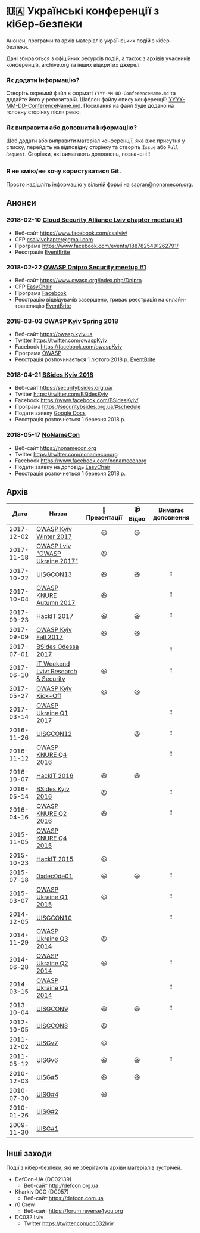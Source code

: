 # 🇺🇦 Українські конференції з кібер-безпеки
Анонси, програми та архів матеріалів українських подій з кібер-безпеки.

Дані збираються з офіційних ресурсів подій, а також з архівів учасників конференцій, archive.org та інших відкритих джерел.

### Як додати інформацію? 
Створіть окремий файл в форматі `YYYY-MM-DD-ConferenceName.md` та додайте його у репозитарій. Шаблон файлу опису конференції: [YYYY-MM-DD-ConferenceName.md](YYYY-MM-DD-ConferenceName.md). Посилання на файл буде додано на головну сторінку після ревю.

### Як виправити або доповнити інформацію?
Щоб додати або виправити матеріал конференції, яка вже присутня у списку, перейдіть на відповідну сторінку та створіть `Issue` або `Pull Request`. Сторінки, які вимагають доповнень, позначені :exclamation:

### Я не вмію/не хочу користуватися Git.
Просто надішліть інформацію у вільній формі на sapran@nonamecon.org.

## Анонси
### 2018-02-10	[Cloud Security Alliance Lviv chapter meetup #1](https://www.facebook.com/events/1887825491262791/)
- Веб-сайт https://www.facebook.com/csalviv/
- CFP csalvivchapter@gmail.com
- Програма https://www.facebook.com/events/1887825491262791/
- Реєстрація [EventBrite](https://www.eventbrite.com/e/cloud-security-alliance-lviv-chapter-meetup-1-tickets-42171878223)

### 2018-02-22	[OWASP Dnipro Security meetup #1](https://www.owasp.org/index.php/Dnipro)
- Веб-сайт https://www.owasp.org/index.php/Dnipro
- CFP [EasyChair](https://easychair.org/cfp/od_sm1_2018)
- Програма [Facebook](https://www.facebook.com/events/390549114729552/)
- Реєстрацію відвідувачів завершено, триває реєстрація на онлайн-трансляцію [EventBrite](https://www.eventbrite.com/e/owasp-dnipro-security-meetup-1-tickets-41684751213)

### 2018-03-03	[OWASP Kyiv Spring 2018](https://www.owasp.org/index.php/Kyiv)
- Веб-сайт https://owasp.kyiv.ua
- Twitter https://twitter.com/owaspKyiv
- Facebook https://facebook.com/owaspKyiv
- Програма [OWASP](https://www.owasp.org/index.php/Kyiv#tab=Future_Events)
- Реєстрація розпочинається 1 лютого 2018 р. [EventBrite](https://www.eventbrite.com/e/owasp-kyiv-meetup-spring-2018-tickets-41664807561)

### 2018-04-21	[BSides Kyiv 2018](https://securitybsides.org.ua)
- Веб-сайт https://securitybsides.org.ua/
- Twitter https://twitter.com/BSidesKyiv
- Facebook https://www.facebook.com/BSidesKyiv/
- Програма https://securitybsides.org.ua/#schedule
- Подати заявку [Google Docs](https://docs.google.com/forms/d/e/1FAIpQLScMa6J4kgOegDnFLRWKFePFWuLKUufpNW36-DO9x4BUWs4baw/viewform)
- Реєстрація розпочнеться 1 березня 2018 р.

### 2018-05-17	[NoNameCon](https://nonamecon.org)
- Веб-сайт https://nonamecon.org
- Twitter https://twitter.com/nonameconorg
- Facebook https://www.facebook.com/nonameconorg
- Подати заявку на доповідь [EasyChair](https://easychair.org/cfp/NNC2018)
- Реєстрація розпочнеться 1 березня 2018 р.

## Архів
Дата|Назва|:open_file_folder: Презентації|:video_camera: Відео|Вимагає доповнення
---|---|:---:|:---:|:---:
2017-12-02|[OWASP Kyiv Winter 2017](events/2017-12-02-owaspkyiv.md)|:smiley:|:smiley:
2017-11-18|[OWASP Lviv "OWASP Ukraine 2017"](events/2017-11-18-owasplviv.md)|:smiley:
2017-10-22|[UISGCON13](events/2017-10-22-uisgcon13.md)|:smiley:|:smiley:|:exclamation:
2017-10-04|[OWASP KNURE Autumn 2017](events/2017-10-04-owaspknure.md)|:smiley:||:exclamation:
2017-09-23|[HackIT 2017](events/2017-09-23-hackit.md)|:smiley:|:smiley:|:exclamation:
2017-09-09|[OWASP Kyiv Fall 2017](events/2017-09-09-owaspkyiv.md)|:smiley:|:smiley:
2017-07-01|[BSides Odessa 2017](events/2017-07-01-bsidesodessa.md)|||:exclamation:
2017-06-10|[IT Weekend Lviv: Research & Security](events/2017-06-10-itweekendlviv.md)|:smiley:||:exclamation:
2017-05-27|[OWASP Kyiv Kick-Off](events/2017-05-27-owaspkyiv.md)|:smiley:|:smiley:
2017-03-14|[OWASP Ukraine Q1 2017](events/2017-03-14-owaspukraine.md)|||:exclamation:
2016-11-26|[UISGCON12](events/2016-11-26-uisgcon12.md)||:smiley:|:exclamation:
2016-11-12|[OWASP KNURE Q4 2016](events/2016-11-12-owaspknure.md)|||:exclamation:
2016-10-07|[HackIT 2016](events/2016-10-07-hackit.md)|:smiley:|:smiley:
2016-05-14|[BSides Kyiv 2016](events/2016-05-14-bsideskyiv.md)|:smiley:||:exclamation:
2016-04-16|[OWASP KNURE Q2 2016](events/2016-04-16-owaspknure.md)|:smiley:||:exclamation:
2015-11-05|[OWASP KNURE Q4 2015](events/2015-11-05-owaspknure.md)|
2015-10-23|[HackIT 2015](events/2015-10-23-hackit.md)|:smiley:
2015-07-18|[0xdec0de01](events/2015-07-18-0xdec0de01.md)|:smiley:|:smiley:|:exclamation:
2015-03-07|[OWASP Ukraine Q1 2015](events/2015-03-07-owaspukraine.md)|:smiley:||:exclamation:
2014-12-05|[UISGCON10](events/2014-12-05-uisgcon10.md)|||:exclamation:
2014-11-29|[OWASP Ukraine Q3 2014](events/2014-11-29-owaspukraine.md)|:smiley:
2014-06-28|[OWASP Ukraine Q2 2014](events/2014-06-28-owaspukraine.md)|:smiley:||:exclamation:
2014-03-15|[OWASP Ukraine Q1 2014](events/2014-03-15-owaspukraine.md)|||:exclamation:
2013-10-04|[UISGCON9](events/2013-10-04-uisgcon9.md)|:smiley:|:smiley:|:exclamation:
2012-10-05|[UISGCON8](events/2012-10-05-uisgcon8.md)|:smiley:
2011-12-02|[UISGv7](events/2011-12-02-uisg7.md)|:smiley:
2011-05-12|[UISGv6](events/2011-05-12-uisg6.md)|:smiley:|:smiley:|:exclamation:
2010-12-03|[UISG#5](events/2010-12-03-uisg5.md)|:smiley:|:smiley:
2010-07-30|[UISG#4](events/2010-07-30-uisg4.md)|:smiley:
2010-01-26|[UISG#2](events/2010-01-26-uisg2.md)|
2009-11-30|[UISG#1](events/2009-11-30-uisg1.md)|

## Інші заходи
Події з кібер-безпеки, які не зберігають архіви матеріалів зустрічей.
- DefCon-UA (DC02139)
	- Веб-сайт http://defcon.org.ua
- Kharkiv DCG (DC057)
	- Веб-сайт https://defcon.com.ua
- r0 Crew
	- Веб-сайт https://forum.reverse4you.org
- DC032 Lviv
	- Twitter https://twitter.com/dc032lviv
